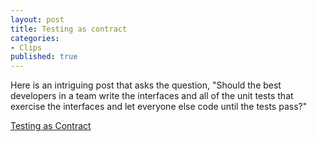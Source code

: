```yaml
---
layout: post
title: Testing as contract
categories:
- Clips
published: true
---
```

Here is an intriguing post that asks the question, "Should the best  developers in a team write the interfaces and all of the unit tests that exercise the interfaces and let everyone else code until the tests pass?"

<a href="http://www.pragprog.com/magazines/2010-03/testing-as-contract ">Testing as Contract</a>
